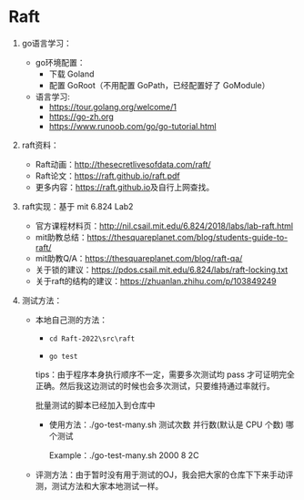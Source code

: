 # Raft

1. go语言学习：
   * go环境配置：
     * 下载 $\text{Goland}$
     * 配置 $\text{GoRoot}$（不用配置 $\text{GoPath}$，已经配置好了 $\text{GoModule}$）
   * 语言学习:
     * https://tour.golang.org/welcome/1
     * https://go-zh.org
     * https://www.runoob.com/go/go-tutorial.html
   
2. raft资料：
   * Raft动画：http://thesecretlivesofdata.com/raft/
   * Raft论文：https://raft.github.io/raft.pdf
   * 更多内容：<https://raft.github.io>及自行上网查找。
   
3. raft实现：基于 mit 6.824 Lab2
   * 官方课程材料页：<http://nil.csail.mit.edu/6.824/2018/labs/lab-raft.html>
   * mit助教总结：<https://thesquareplanet.com/blog/students-guide-to-raft/>
   * mit助教Q/A：<https://thesquareplanet.com/blog/raft-qa/>
   * 关于锁的建议：<https://pdos.csail.mit.edu/6.824/labs/raft-locking.txt>
   * 关于raft的结构的建议：<https://zhuanlan.zhihu.com/p/103849249>

4. 测试方法：

   * 本地自己测的方法：
      * `cd Raft-2022\src\raft`
   
      * `go test`
   
      tips：由于程序本身执行顺序不一定，需要多次测试均 $\text{pass}$ 才可证明完全正确。然后我这边测试的时候也会多次测试，只要维持通过率就行。
   
     批量测试的脚本已经加入到仓库中
   
     * 使用方法：./go-test-many.sh 测试次数 并行数(默认是 CPU 个数) 哪个测试
     
       Example：./go-test-many.sh 2000 8 2C
   
   * 评测方法：由于暂时没有用于测试的OJ，我会把大家的仓库下下来手动评测，测试方法和大家本地测试一样。       

